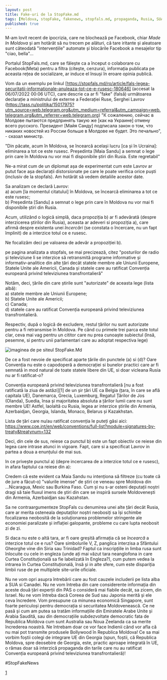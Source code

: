 ```yaml
---
layout: post
title: Fake-uri de la StopFake.md 
tags: [Moldova, stopFake, fakenews, stopfals.md, propaganda, Rusia, SUA, meta, cenzura, facebook]
published: true
---
```



M-am lovit recent de ipocrizia, care ne blochează pe Facebook, chiar _Made In Moldova_ și am hotărât să nu trecem pe alături, că tare iritante și aleatoare sunt câteodată "intervențiile" automate și blocările Facebook a mesajelor tip "ciao, bella"... 

Portalul StopFals.md, care se fălește ca a început o colaborare cu Facebook(Meta) pentru a filtra (citește, cenzura), informația publicata pe aceasta rețea de socializare, ar induce el însuși în eroare opinia publică.  

Vom da un exemplu pe linkul [https://stopfals.md/ro/article/fals-legea-securitatii-informationale-anuleaza-tot-ce-e-rusesc-180646] (accesat la 06/07/2022 00:06 UTC), care descrie ca ar fi "fake" (falsă) următoarea declarație a ministrului de externe a Federației Ruse, Serghei Lavrov
(https://tass.ru/politika/15017975?utm_source=web.telegram.org&utm_medium=referral&utm_campaign=web.telegram.org&utm_referrer=web.telegram.org)
"К сожалению, сейчас в Молдове пытаются предпринять такую же [как на Украине] отмену всего русского. Президент [Майя Санду] подписала закон о том, что никаких новостей из России больше в Молдове не будет. Это печально", - сказал министр.

"Din păcate, acum în Moldova, se încearcă același lucru [ca și în Ucraina]: eliminarea a tot ce este rusesc. Președinta [Maia Sandu] a semnat o lege prin care în Moldova nu vor mai fi disponibile știri din Rusia. Este regretabil"

Ne-a mirat cum de un diplomat așa de experimentat cum este Lavrov ar putut face așa declarații distorsionate pe care le poate verifica orice puști (inclusiv de la stopfals). Am hotărât să vedem detaliile acestor date. 

Sa analizam ce declară Lavrov:  
  a) acum [la momentul citatului] în Moldova, se încearcă eliminarea a tot ce este rusesc;  
  b) Președinta [Sandu] a semnat o lege prin care în Moldova nu vor mai fi disponibile știri din Rusia.

Acum, utilizând o logică simplă, daca propoziția b) ar fi adevărată (despre interzicerea știrilor din Rusia), aceasta ar adeveri si propoziția a), care afirmă despre existenta unei _încercări_ (se constata o încercare, nu un fapt împlinit) de a interzice totul ce e rusesc.

Ne focalizăm deci pe valoarea de adevăr a propoziției b).

pe pagina analizata a stopfals, se mai precizează, citez "posturilor de radio și televiziune li se interzice să retransmită programe informative și informativ-analitice din alte țări decât statele membre ale Uniunii Europene, Statele Unite ale Americii, Canada și statele care au ratificat Convenția europeană privind televiziunea transfrontalieră"

Notăm, deci, țările din care știrile sunt "autorizate" de aceasta lege (lista albă):  
  a) statele membre ale Uniunii Europene;  
  b) Statele Unite ale Americii;  
  c) Canada;  
  d) statele care au ratificat Convenția europeană privind televiziunea transfrontalieră.

Respectiv, după o logică de excludere, restul țărilor nu sunt autorizate pentru a fi retransmise în Moldova. 
Pe când cu primele trei parca este totul clar, ceva mai vag pentru un cititor care nu prea cunoaște subiectul (însă, pesemne, si pentru unii parlamentari care au adoptat respectiva lege)

![imaginea de pe siteul StopFake.Md](../assets/2022-07-06%2001_30_53-Stop%20Fals%20_%20FALS_LegeaSecuritatiiInformaționale.png)

De ce a fost nevoie de specificat aparte țările din punctele (a) si (d)? Oare Convenția nu este o capodoperă a democrației si bunelor practici care ar fi semnată in mod natural de toate statele libere din UE, si doar vicleana Rusia nu ar fi ratificat-o?

Convenția europeană privind televiziunea transfrontalieră [nu a fost ratificată la ziua de astăzi][1] de un șir țări UE ca Belgia (țara, în care se află capitala UE), Danemarca, Grecia, Luxemburg, Regatul Țărilor de Jos (Olanda), Suedia, însa și majoritatea absoluta a țârilor lumii care nu sunt membre UE! Astfel, laolaltă cu Rusia, legea ar interzice știrile din Armenia, Azerbaidjan, Georgia, Islanda, Monaco, Belarus și Kazakhstan. 

Lista de țări care nu/au ratificat convenția le puteți găsi aici:
https://www.coe.int/en/web/conventions/full-list?module=signatures-by-treaty&treatynum=132


Deci, din cele de sus, reiese ca punctul b) este un fapt obiectiv ce reiese din legea care intrase atunci in vigoare. Fapt, care si a specificat Lavrov in partea a doua a enunțului de mai sus. 

In ce privește punctul a) (depre incercarea de a interzice totul ce e rusesc), in afara faptului ca reiese din a):

Credem că este evident ca Maia Sandu nu intenționa să filtreze (cu toate că de jure a făcut-o) "valurile imense" de știri ce veneau spre Moldova din ...Nicaragua, Mexic sau Burkina Faso. Cum și nu s-ar osteni deputații noștri dragi să taie fluxul imens de știri din care se inspiră sursele Moldovenești din Armenia, Azerbaidjan sau Kazahstan. 

Sa ne contraargumenteze StopFals cu denumirea unei alte țări decât Rusia, care ar merita osteneala deputaților noștri neobosiți sa își schimbe focalizarea neobosită de la soluționarea problemelor stringente ale economiei paralizate și inflației galopante, probleme cu care lupta neobosit zi de zi.

Si daca nu este o altă tara, ar fi oare greșită afirmația că se _încearcă_ a interzice totul ce e rus? Oare simbolurile V, Z, panglica interzisa a Sfântului Gheorghe vine din Siria sau Trinidad?
Faptul ca inscripțiile in limba rusa sunt înlocuite cu cele in engleza (unde ați mai văzut tara neanglofona in care Curtea Constituțională sa fie labelizată în Engleza?), cum putem vedea la intrarea în Curtea Constituțională, însă și in alte sfere, cum este dispariția limbii ruse de pe multiplele site-urile oficiale. 

Nu ne vom opri asupra întrebării care au fost cauzele includerii pe lista alba a SUA si Canadei. Nu ne vom întreba din care considerente informația din aceste două țări experții din PAS o consideră mai fiabile decât, sa zicem, din Israel. Nu ne vom întreba dacă Coreea de Sud sau Japonia merită și ele ceva încredere. Vom presupune ca minunea economică Singapore, sunt foarte periculoși pentru democrația si securitatea Moldovenească. Ce ne pasă și cum am putea sa tratăm informațiile din Emiratele Arabe Unite și Arabia Saudită, sau din democrațiile subdezvoltate democratic fata de Republica Moldova cum sunt Australia sau Noua Zeelanda ca sa merite încrederea noastră. Ne întrebam doar ce vor face Indienii când vor afla că nu mai pot transmite produsele Bollywood în Republica Moldova! Ce sa mai vorbim foștii colegi de integrare UE din Georgia (spun, foștii, că Republica Moldova, spre deosebire de Georgia, este, practic aproape integrată în UE, o rămas doar să interzică propaganda din tarile care nu au ratificat Convenția europeană privind televiziunea transfrontalieră)!

#StopFakeNews

[1](https://www.coe.int/en/web/conventions/full-list?module=signatures-by-treaty&treatynum=132)